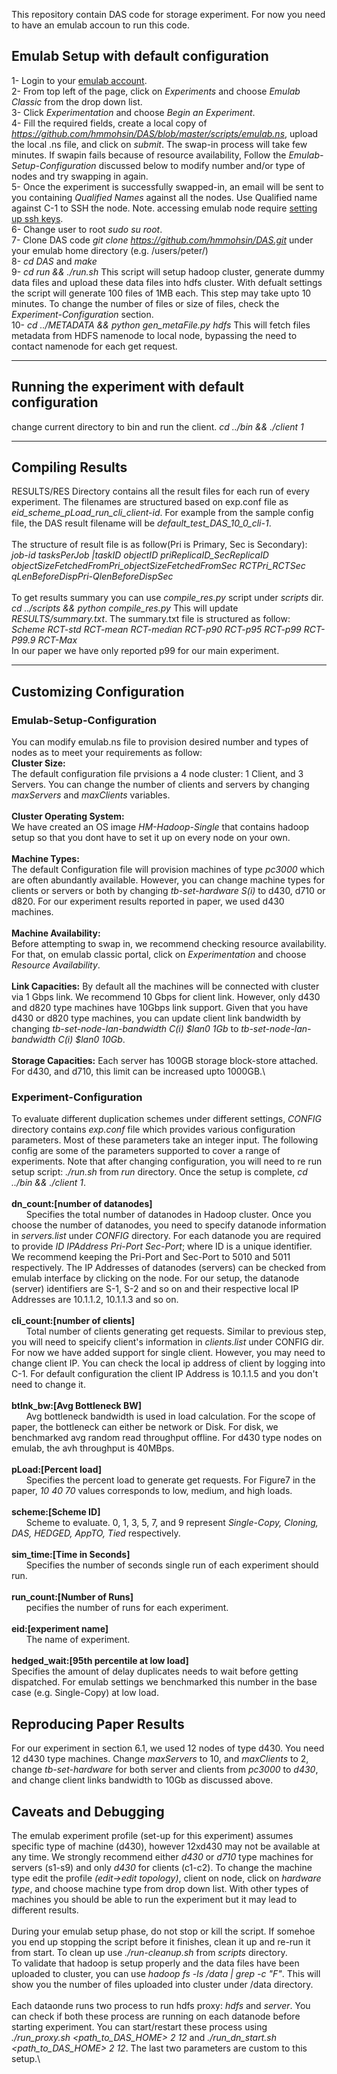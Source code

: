 This repository contain DAS code for storage experiment. For now you need to have an emulab accoun to run this code.

## Emulab Setup with default configuration
1- Login to your [emulab account](https://www.emulab.net).\
2- From top left of the page, click on *Experiments* and choose *Emulab Classic* from the drop down list.\
3- Click *Experimentation* and choose *Begin an Experiment*.\
4- Fill the required fields, create a local copy of *https://github.com/hmmohsin/DAS/blob/master/scripts/emulab.ns*, upload the local .ns file, and click on *submit*. The swap-in process will take few minutes. If swapin fails because of resource availability, Follow the *Emulab-Setup-Configuration* discussed below to modify number and/or type of nodes and try swapping in again.\
5- Once the experiment is successfully swapped-in, an email will be sent to you containing *Qualified Names* against all the nodes. Use Qualified name against C-1 to SSH the node. Note. accessing emulab node require [setting up ssh keys](https://wiki.emulab.net/wiki/kb70).\
6- Change user to root *sudo su root*.\
7- Clone DAS code *git clone https://github.com/hmmohsin/DAS.git* under your emulab home directory (e.g. /users/peter/)\
8- *cd DAS* and *make*\
9- *cd run && ./run.sh* This script will setup hadoop cluster, generate dummy data files and upload these data files into hdfs cluster. With defualt settings the script will generate 100 files of 1MB each. This step may take upto 10 minutes. To change the number of files or size of files, check the *Experiment-Configuration* section.\
10- *cd ../METADATA && python gen_metaFile.py hdfs* This will fetch files metadata from HDFS namenode to local node, bypassing the need to contact namenode for each get request.

------
## Running the experiment with default configuration
change current directory to bin and run the client. *cd ../bin && ./client 1*

------

## Compiling Results
RESULTS/RES Directory contains all the result files for each run of every experiment. The filenames are structured based on exp.conf file as *eid_scheme_pLoad_run_cli_client-id*. For example from the sample config file, the DAS result filename will be *default_test_DAS_10_0_cli-1*.\
\
The structure of result file is as follow(Pri is Primary, Sec is Secondary):\
*job-id tasksPerJob |taskID objectID priReplicaID_SecReplicaID objectSizeFetchedFromPri_objectSizeFetchedFromSec RCTPri_RCTSec qLenBeforeDispPri-QlenBeforeDispSec*\
\
To get results summary you can use *compile_res.py* script under *scripts* dir. *cd ../scripts && python compile_res.py* This will update *RESULTS/summary.txt*. The summary.txt file is structured as follow:\
*Scheme RCT-std RCT-mean RCT-median RCT-p90 RCT-p95 RCT-p99 RCT-P99.9 RCT-Max*\
In our paper we have only reported p99 for our main experiment.

------

## Customizing Configuration

### Emulab-Setup-Configuration
You can modify emulab.ns file to provision desired number and types of nodes as to meet your requirements as follow:\
**Cluster Size:**\
The default configuration file prvisions a 4 node cluster: 1 Client, and 3 Servers. You can change the number of clients and servers by changing *maxServers* and *maxClients* variables.\
\
**Cluster Operating System:**\
We have created an OS image *HM-Hadoop-Single* that contains hadoop setup so that you dont have to set it up on every node on your own.\
\
**Machine Types:**\
The default Configuration file will provision machines of type *pc3000* which are often abundantly available. However, you can change machine types for clients or servers or both by changing *tb-set-hardware $S($i)* to d430, d710 or d820. For our experiment results reported in paper, we used d430 machines.\
\
**Machine Availability:**\
Before attempting to swap in, we recommend checking resource availability. For that, on emulab classic portal, click on *Experimentation* and choose *Resource Availability*.\
\
**Link Capacities:**
By default all the machines will be connected with cluster via 1 Gbps link. We recommend 10 Gbps for client link. However, only d430 and d820 type machines have 10Gbps link support. Given that you have d430 or d820 type machines, you can update client link bandwidth by changing *tb-set-node-lan-bandwidth $C($i) $lan0 1Gb* to *tb-set-node-lan-bandwidth $C($i) $lan0 10Gb*.\
\
**Storage Capacities:**
Each server has 100GB storage block-store attached. For d430, and d710, this limit can be increased upto 1000GB.\


### Experiment-Configuration
To evaluate different duplication schemes under different settings, *CONFIG* directory contains *exp.conf* file which provides various configuration parameters. Most of these parameters take an integer input. The following config are some of the parameters supported to cover a range of experiments. Note that after changing configuration, you will need to re run setup script: *./run.sh* from *run* directory. Once the setup is complete, *cd ../bin && ./client 1*.\
\
**dn_count:[number of datanodes]**\
&nbsp;&nbsp;&nbsp;&nbsp;&nbsp;&nbsp;Specifies the total number of datanodes in Hadoop cluster. Once you choose the number of datanodes, you need to specify datanode information in *servers.list* under *CONFIG* directory. For each datanode you are required to provide *ID IPAddress Pri-Port Sec-Port*; where ID is a unique identifier. We recommend keeping the Pri-Port and Sec-Port to 5010 and 5011 respectively. The IP Addresses of datanodes (servers) can be checked from emulab interface by clicking on the node. For our setup, the datanode (server) identifiers are S-1, S-2 and so on and their respective local IP Addresses are 10.1.1.2, 10.1.1.3 and so on.\
\
**cli_count:[number of clients]**\
&nbsp;&nbsp;&nbsp;&nbsp;&nbsp;&nbsp;Total number of clients generating get requests. Similar to previous step, you will need to speicify client's information in *clients.list* under CONFIG dir. For now we have added support for single client. However, you may need to change client IP. You can check the local ip address of client by logging into C-1. For default configuration the client IP Address is 10.1.1.5 and you don't need to change it.\
\
**btlnk_bw:[Avg Bottleneck BW]**\
&nbsp;&nbsp;&nbsp;&nbsp;&nbsp;&nbsp;Avg bottleneck bandwidth is used in load calculation. For the scope of paper, the bottleneck can either be network or Disk. For disk, we benchmarked avg random read throughput offline. For d430 type nodes on emulab, the avh throughput is 40MBps.\
\
**pLoad:[Percent load]**\
&nbsp;&nbsp;&nbsp;&nbsp;&nbsp;&nbsp;Specifies the percent load to generate get requests. For Figure7 in the paper, *10 40 70* values corresponds to low, medium, and high loads.\
\
**scheme:[Scheme ID]**\
&nbsp;&nbsp;&nbsp;&nbsp;&nbsp;&nbsp;Scheme to evaluate. 0, 1, 3, 5, 7, and 9 represent *Single-Copy, Cloning, DAS, HEDGED, AppTO, Tied* respectively.\
\
**sim_time:[Time in Seconds]**\
&nbsp;&nbsp;&nbsp;&nbsp;&nbsp;&nbsp;Specifies the number of seconds single run of each experiment should run.\
\
**run_count:[Number of Runs]**\
&nbsp;&nbsp;&nbsp;&nbsp;&nbsp;&nbsp;pecifies the number of runs for each experiment.\
\
**eid:[experiment name]**\
&nbsp;&nbsp;&nbsp;&nbsp;&nbsp;&nbsp;The name of experiment.\
\
**hedged_wait:[95th percentile at low load]**\
Specifies the amount of delay duplicates needs to wait before getting dispatched. For emulab settings we benchmarked this number in the base case (e.g. Single-Copy) at low load.

## Reproducing Paper Results
For our experiment in section 6.1, we used 12 nodes of type d430. You need 12 d430 type machines. Change *maxServers* to 10, and *maxClients* to 2, change *tb-set-hardware* for both server and clients from *pc3000* to *d430*, and change client links bandwidth to 10Gb as discussed above. 


## Caveats and Debugging
The emulab experiment profile (set-up for this experiment) assumes specific type of machine (d430), however 12xd430 may not be available at any time. We strongly recommend either *d430* or *d710* type machines for servers (s1-s9) and only *d430* for clients (c1-c2). To change the machine type edit the profile *(edit->edit topology)*, client on node, click on *hardware type*, and choose machine type from drop down list. With other types of machines you should be able to run the experiment but it may lead to different results.\
\
During your emulab setup phase, do not stop or kill the script. If somehoe you end up stopping the script before it finishes, clean it up and re-run it from start. To clean up use *./run-cleanup.sh* from *scripts* directory.
\
To validate that hadoop is setup properly and the data files have been uploaded to cluster, you can use *hadoop fs -ls /data | grep -c "F"*. This will show you the number of files uploaded into cluster under /data directory.\
\
Each dataonde runs two process to run hdfs proxy: *hdfs* and *server*. You can check if both these process are running on each datanode before starting experiment. You can start/restart these process using *./run_proxy.sh <path_to_DAS_HOME> 2 12* and *./run_dn_start.sh <path_to_DAS_HOME> 2 12*. The last two parameters are custom to this setup.\
